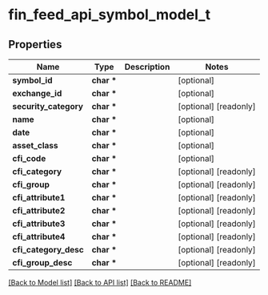 # fin_feed_api_symbol_model_t

## Properties
Name | Type | Description | Notes
------------ | ------------- | ------------- | -------------
**symbol_id** | **char \*** |  | [optional] 
**exchange_id** | **char \*** |  | [optional] 
**security_category** | **char \*** |  | [optional] [readonly] 
**name** | **char \*** |  | [optional] 
**date** | **char \*** |  | [optional] 
**asset_class** | **char \*** |  | [optional] 
**cfi_code** | **char \*** |  | [optional] 
**cfi_category** | **char \*** |  | [optional] [readonly] 
**cfi_group** | **char \*** |  | [optional] [readonly] 
**cfi_attribute1** | **char \*** |  | [optional] [readonly] 
**cfi_attribute2** | **char \*** |  | [optional] [readonly] 
**cfi_attribute3** | **char \*** |  | [optional] [readonly] 
**cfi_attribute4** | **char \*** |  | [optional] [readonly] 
**cfi_category_desc** | **char \*** |  | [optional] [readonly] 
**cfi_group_desc** | **char \*** |  | [optional] [readonly] 

[[Back to Model list]](../README.md#documentation-for-models) [[Back to API list]](../README.md#documentation-for-api-endpoints) [[Back to README]](../README.md)


